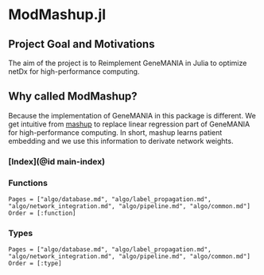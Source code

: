 # ModMashup.jl

## Project Goal and Motivations

The aim of the project is to Reimplement GeneMANIA in Julia to optimize netDx for high-performance computing. 

## Why called ModMashup?

Because the implementation of GeneMANIA in this package is different. We get intuitive from [mashup](http://www.cell.com/cell-systems/fulltext/S2405-4712(16)30360-X?_returnURL=http%3A%2F%2Flinkinghub.elsevier.com%2Fretrieve%2Fpii%2FS240547121630360X%3Fshowall%3Dtrue) to replace linear regression part of GeneMANIA for high-performance computing. In short, mashup learns patient embedding and we use this information to derivate network weights.

### [Index](@id main-index)

### Functions


```@index
Pages = ["algo/database.md", "algo/label_propagation.md", "algo/network_integration.md", "algo/pipeline.md", "algo/common.md"]
Order = [:function]
```

### Types

```@index
Pages = ["algo/database.md", "algo/label_propagation.md", "algo/network_integration.md", "algo/pipeline.md", "algo/common.md"]
Order = [:type]
```

